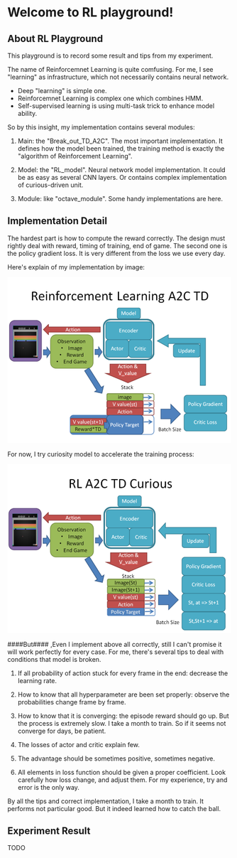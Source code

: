 # Welcome to RL playground!

## About RL Playground

This playground is to record some result and tips from my experiment.

The name of Reinforcemnet Learning is quite comfusing. 
For me, I see "learning" as infrastructure, which not necessarily contains neural network.
* Deep "learning" is simple one. 
* Reinforcemnet Learning is complex one which combines HMM.
* Self-supervised learning is using multi-task trick to enhance model ability.

So by this insight, my implementation contains several modules:

1. Main: the "Break_out_TD_A2C". The most important implementation. It defines how the model been trained, the training method is exactly the "algorithm of Reinforcement Learning".

2. Model: the "RL_model". Neural network model implementation. It could be as easy as several CNN layers. Or contains complex implementation of curious-driven unit.

3. Module: like "octave_module". Some handy implementations are here.

## Implementation Detail

The hardest part is how to compute the reward correctly. The design must rightly deal with reward, timing of training, end of game. 
The second one is the policy gradient loss. It is very different from the loss we use every day.

Here's explain of my implementation by image:

![alt text](https://github.com/FinnWeng/rl_playground/blob/master/common/model_image/RL_A2C_TD_structure.PNG "A2C TD")

For now, I try curiosity model to accelerate the training process:

![alt text](https://github.com/FinnWeng/rl_playground/blob/master/common/model_image/RL_A2C_TD_Curious_structure.PNG "A2C TD Curious")


 
####But#### ,Even I implement above all correctly, still I can't promise it will work perfectly for every case.
For me, there's several tips to deal with conditions that model is broken.

1. If all probability of action stuck for every frame in the end: decrease the learning rate.

2. How to know that all hyperparameter are been set properly: observe the probabilities change frame by frame.

3. How to know that it is converging: the episode reward should go up. But the process is extremely slow. I take a month to train. So if it seems not converge for days, be patient.

4. The losses of actor and critic explain few.

5. The advantage should be sometimes positive, sometimes negative.

6. All elements in loss function should be given a proper coefficient. Look carefully how loss change, and adjust them. For my experience, try and error is the only way. 


By all the tips and correct implementation, I take a month to train. It performs not particular good. But it indeed learned how to catch the ball.



## Experiment Result

TODO





